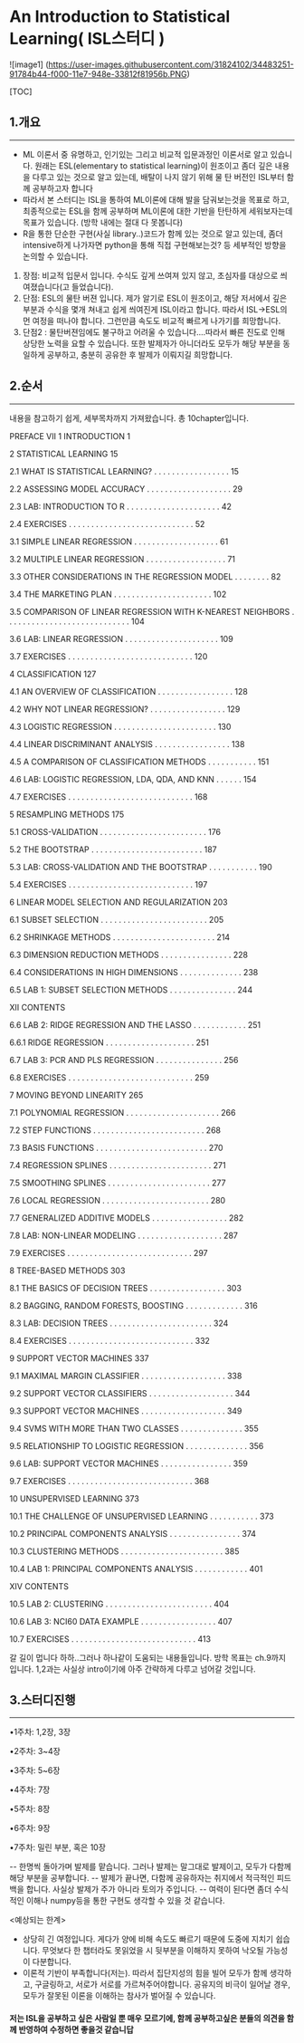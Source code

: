 ﻿An Introduction to Statistical Learning( ISL스터디 )
===================

![image1] (https://user-images.githubusercontent.com/31824102/34483251-91784b44-f000-11e7-948e-33812f81956b.PNG)

[TOC]

## 1.개요
---
 - ML 이론서 중 유명하고, 인기있는 그리고 비교적 입문과정인 이론서로 알고 있습니다. 원래는 ESL(elementary to statistical learning)이 원조이고 좀더 깊은 내용을 다루고 있는 것으로 알고 있는데, 배탈이 나지 않기 위해 물 탄 버전인 ISL부터 함께 공부하고자 합니다
 - 따라서 본 스터디는 ISL을 통하여 ML이론에 대해 발을 담궈보는것을 목표로 하고, 최종적으로는 ESL을 함께 공부하며 ML이론에 대한 기반을 탄탄하게 세워보자는데 목표가 있습니다. (방학 내에는 절대 다 못봅니다)
 - R을 통한 단순한 구현(사실 library..)코드가 함께 있는 것으로 알고 있는데, 좀더 intensive하게 나가자면 python을 통해 직접 구현해보는것? 등 세부적인 방향을 논의할 수 있습니다.
 1. 장점: 비교적 입문서 입니다. 수식도 깊게 쓰여져 있지 않고, 초심자를 대상으로 씌여졌습니다(고 들었습니다).
 2. 단점: ESL의 물탄 버젼 입니다. 제가 알기로 ESL이 원조이고, 해당 저서에서 깊은 부분과 수식을 몇개 쳐내고 쉽게 씌여진게 ISL이라고 합니다. 따라서 ISL->ESL의 먼 여정을 떠나야 합니다. 그런만큼 속도도 비교적 빠르게 나가기를 희망합니다.
 3. 단점2 : 물탄버젼임에도 불구하고 어려울 수 있습니다....따라서 빠른 진도로 인해 상당한 노력을 요할 수 있습니다. 또한 발제자가 아니더라도 모두가 해당 부분을 동일하게 공부하고, 충분히 공유한 후 발제가 이뤄지길 희망합니다.


## 2.순서
---
내용을 참고하기 쉽게, 세부목차까지 가져왔습니다. 총 10chapter입니다.

PREFACE VII
1 INTRODUCTION 1

2 STATISTICAL LEARNING 15

2.1 WHAT IS STATISTICAL LEARNING? . . . . . . . . . . . . . . . . . 15

2.2 ASSESSING MODEL ACCURACY . . . . . . . . . . . . . . . . . . . 29

2.3 LAB: INTRODUCTION TO R . . . . . . . . . . . . . . . . . . . . . 42

2.4 EXERCISES . . . . . . . . . . . . . . . . . . . . . . . . . . . . 52

3.1 SIMPLE LINEAR REGRESSION . . . . . . . . . . . . . . . . . . . 61

3.2 MULTIPLE LINEAR REGRESSION . . . . . . . . . . . . . . . . . . 71

3.3 OTHER CONSIDERATIONS IN THE REGRESSION MODEL . . . . . . . . 82

3.4 THE MARKETING PLAN . . . . . . . . . . . . . . . . . . . . . . 102

3.5 COMPARISON OF LINEAR REGRESSION WITH K-NEAREST
NEIGHBORS . . . . . . . . . . . . . . . . . . . . . . . . . . . . 104

3.6 LAB: LINEAR REGRESSION . . . . . . . . . . . . . . . . . . . . . 109

3.7 EXERCISES . . . . . . . . . . . . . . . . . . . . . . . . . . . . 120

4 CLASSIFICATION 127

4.1 AN OVERVIEW OF CLASSIFICATION . . . . . . . . . . . . . . . . . 128

4.2 WHY NOT LINEAR REGRESSION? . . . . . . . . . . . . . . . . . 129

4.3 LOGISTIC REGRESSION . . . . . . . . . . . . . . . . . . . . . . . 130

4.4 LINEAR DISCRIMINANT ANALYSIS . . . . . . . . . . . . . . . . . 138

4.5 A COMPARISON OF CLASSIFICATION METHODS . . . . . . . . . . . 151

4.6 LAB: LOGISTIC REGRESSION, LDA, QDA, AND KNN . . . . . . 154

4.7 EXERCISES . . . . . . . . . . . . . . . . . . . . . . . . . . . . 168

5 RESAMPLING METHODS 175

5.1 CROSS-VALIDATION . . . . . . . . . . . . . . . . . . . . . . . . 176

5.2 THE BOOTSTRAP . . . . . . . . . . . . . . . . . . . . . . . . . 187

5.3 LAB: CROSS-VALIDATION AND THE BOOTSTRAP . . . . . . . . . . . 190

5.4 EXERCISES . . . . . . . . . . . . . . . . . . . . . . . . . . . . 197

6 LINEAR MODEL SELECTION AND REGULARIZATION 203

6.1 SUBSET SELECTION . . . . . . . . . . . . . . . . . . . . . . . . 205

6.2 SHRINKAGE METHODS . . . . . . . . . . . . . . . . . . . . . . . 214

6.3 DIMENSION REDUCTION METHODS . . . . . . . . . . . . . . . . 228

6.4 CONSIDERATIONS IN HIGH DIMENSIONS . . . . . . . . . . . . . . 238

6.5 LAB 1: SUBSET SELECTION METHODS . . . . . . . . . . . . . . . 244

XII CONTENTS

6.6 LAB 2: RIDGE REGRESSION AND THE LASSO . . . . . . . . . . . . 251

6.6.1 RIDGE REGRESSION . . . . . . . . . . . . . . . . . . . . 251

6.7 LAB 3: PCR AND PLS REGRESSION . . . . . . . . . . . . . . . 256

6.8 EXERCISES . . . . . . . . . . . . . . . . . . . . . . . . . . . . 259

7 MOVING BEYOND LINEARITY 265

7.1 POLYNOMIAL REGRESSION . . . . . . . . . . . . . . . . . . . . . 266

7.2 STEP FUNCTIONS . . . . . . . . . . . . . . . . . . . . . . . . . 268

7.3 BASIS FUNCTIONS . . . . . . . . . . . . . . . . . . . . . . . . . 270

7.4 REGRESSION SPLINES . . . . . . . . . . . . . . . . . . . . . . . 271

7.5 SMOOTHING SPLINES . . . . . . . . . . . . . . . . . . . . . . . 277

7.6 LOCAL REGRESSION . . . . . . . . . . . . . . . . . . . . . . . . 280

7.7 GENERALIZED ADDITIVE MODELS . . . . . . . . . . . . . . . . . 282

7.8 LAB: NON-LINEAR MODELING . . . . . . . . . . . . . . . . . . . 287

7.9 EXERCISES . . . . . . . . . . . . . . . . . . . . . . . . . . . . 297

8 TREE-BASED METHODS 303

8.1 THE BASICS OF DECISION TREES . . . . . . . . . . . . . . . . . 303

8.2 BAGGING, RANDOM FORESTS, BOOSTING . . . . . . . . . . . . . 316

8.3 LAB: DECISION TREES . . . . . . . . . . . . . . . . . . . . . . . 324

8.4 EXERCISES . . . . . . . . . . . . . . . . . . . . . . . . . . . . 332

9 SUPPORT VECTOR MACHINES 337

9.1 MAXIMAL MARGIN CLASSIFIER . . . . . . . . . . . . . . . . . . . 338

9.2 SUPPORT VECTOR CLASSIFIERS . . . . . . . . . . . . . . . . . . . 344

9.3 SUPPORT VECTOR MACHINES . . . . . . . . . . . . . . . . . . . 349

9.4 SVMS WITH MORE THAN TWO CLASSES . . . . . . . . . . . . . . 355

9.5 RELATIONSHIP TO LOGISTIC REGRESSION . . . . . . . . . . . . . . 356

9.6 LAB: SUPPORT VECTOR MACHINES . . . . . . . . . . . . . . . . 359

9.7 EXERCISES . . . . . . . . . . . . . . . . . . . . . . . . . . . . 368

10 UNSUPERVISED LEARNING 373

10.1 THE CHALLENGE OF UNSUPERVISED LEARNING . . . . . . . . . . . 373

10.2 PRINCIPAL COMPONENTS ANALYSIS . . . . . . . . . . . . . . . . 374

10.3 CLUSTERING METHODS . . . . . . . . . . . . . . . . . . . . . . . 385

10.4 LAB 1: PRINCIPAL COMPONENTS ANALYSIS . . . . . . . . . . . . 401

XIV CONTENTS

10.5 LAB 2: CLUSTERING . . . . . . . . . . . . . . . . . . . . . . . . 404

10.6 LAB 3: NCI60 DATA EXAMPLE . . . . . . . . . . . . . . . . . 407

10.7 EXERCISES . . . . . . . . . . . . . . . . . . . . . . . . . . . . 413


갈 길이 멉니다 하하..그러나 하나같이 도움되는 내용들입니다.
방학 목표는 ch.9까지 입니다. 1,2과는 사실상 intro이기에 아주 간략하게 다루고 넘어갈 것입니다.
 
## 3.스터디진행
----

•1주차: 1,2장, 3장

•2주차: 3~4장

•3주차: 5~6장

•4주차: 7장

•5주차: 8장

•6주차: 9장

•7주차: 밀린 부분, 혹은 10장


 -- 한명씩 돌아가며 발제를 맡습니다. 그러나 발제는 말그대로 발제이고, 모두가 다함께 해당 부분을 공부합니다.
 -- 발제가 끝나면, 다함께 공유하자는 취지에서 적극적인 피드백을 합니다. 사실상 발제가 주가 아니라 토의가 주입니다.
 -- 여력이 된다면 좀더 수식적인 이해나 numpy등을 통한 구현도 생각할 수 있을 것 같습니다.

<예상되는 한계>
 - 상당히 긴 여정입니다. 게다가 양에 비해 속도도 빠르기 때문에 도중에 지치기 쉽습니다. 무엇보다 한 챕터라도 못읽었을 시 뒷부분을 이해하지 못하여 낙오될 가능성이 다분합니다.
 - 이론적 기반이 부족합니다(저는). 따라서 집단지성의 힘을 빌어 모두가 함께 생각하고, 구글링하고, 서로가 서로를 가르쳐주어야합니다. 공유지의 비극이 일어날 경우, 모두가 잘못된 이론을 이해하는 참사가 벌어질 수 있습니다.


#### 저는 ISL을 공부하고 싶은 사람일 뿐 매우 모르기에,  함께 공부하고싶은 분들의 의견을 함께 반영하여 수정하면 좋을것 같습니답


